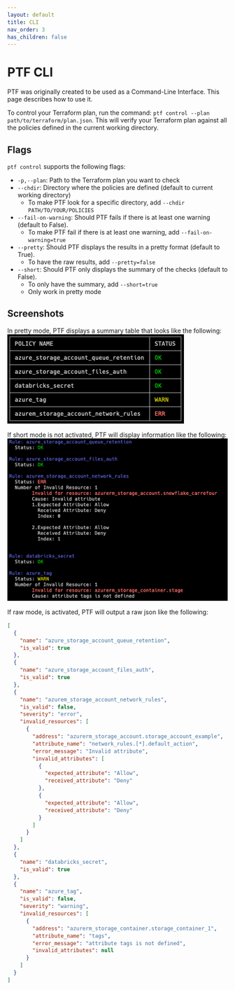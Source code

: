 ```yaml
---
layout: default
title: CLI
nav_order: 3
has_children: false
---
```


# PTF CLI

PTF was originally created to be used as a Command-Line Interface. This page describes how to use it.

To control your Terraform plan, run the command: `ptf control --plan path/to/terraform/plan.json`.
This will verify your Terraform plan against all the policies defined in the current working directory.

## Flags

`ptf control` supports the following flags:

- `-p,--plan`: Path to the Terraform plan you want to check
- `--chdir`: Directory where the policies are defined (default to current working directory)
    - To make PTF look for a specific directory, add `--chdir PATH/TO/YOUR/POLICIES`
- `--fail-on-warning`: Should PTF fails if there is at least one warning (default to False).
    - To make PTF fail if there is at least one warning, add `--fail-on-warning=true`
- `--pretty`: Should PTF displays the results in a pretty format (default to True).
    - To have the raw results, add `--pretty=false`
- `--short`: Should PTF only displays the summary of the checks (default to False).
    - To only have the summary, add `--short=true`
    - Only work in pretty mode

## Screenshots

In pretty mode, PTF displays a summary table that looks like the following:
![summary table](../assets/summary_table.png)

If short mode is not activated, PTF will display information like the following:
![summary table](../assets/policy_output_pretty.png)

If raw mode, is activated, PTF will output a raw json like the following:

```json
[
  {
    "name": "azure_storage_account_queue_retention",
    "is_valid": true
  },
  {
    "name": "azure_storage_account_files_auth",
    "is_valid": true
  },
  {
    "name": "azurem_storage_account_network_rules",
    "is_valid": false,
    "severity": "error",
    "invalid_resources": [
      {
        "address": "azurerm_storage_account.storage_account_example",
        "attribute_name": "network_rules.[*].default_action",
        "error_message": "Invalid attribute",
        "invalid_attributes": [
          {
            "expected_attribute": "Allow",
            "received_attribute": "Deny"
          },
          {
            "expected_attribute": "Allow",
            "received_attribute": "Deny"
          }
        ]
      }
    ]
  },
  {
    "name": "databricks_secret",
    "is_valid": true
  },
  {
    "name": "azure_tag",
    "is_valid": false,
    "severity": "warning",
    "invalid_resources": [
      {
        "address": "azurerm_storage_container.storage_container_1",
        "attribute_name": "tags",
        "error_message": "attribute tags is not defined",
        "invalid_attributes": null
      }
    ]
  }
]
```
